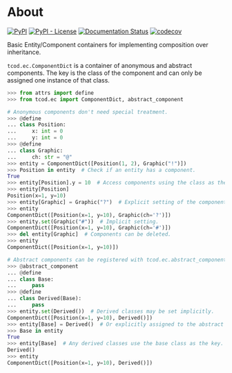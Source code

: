 # About

[![PyPI](https://img.shields.io/pypi/v/tcod-ec)](https://pypi.org/project/tcod-ec/)
[![PyPI - License](https://img.shields.io/pypi/l/tcod-ec)](https://github.com/HexDecimal/python-tcod-ec/blob/main/LICENSE)
[![Documentation Status](https://readthedocs.org/projects/python-tcod-ec/badge/?version=latest)](https://python-tcod-ec.readthedocs.io)
[![codecov](https://codecov.io/gh/HexDecimal/python-tcod-ec/branch/main/graph/badge.svg?token=UP161WEo0s)](https://codecov.io/gh/HexDecimal/python-tcod-ec)

Basic Entity/Component containers for implementing composition over inheritance.

`tcod.ec.ComponentDict` is a container of anonymous and abstract components.
The key is the class of the component and can only be assigned one instance of that class.

```py
>>> from attrs import define
>>> from tcod.ec import ComponentDict, abstract_component

# Anonymous components don't need special treatment.
>>> @define
... class Position:
...     x: int = 0
...     y: int = 0
>>> @define
... class Graphic:
...     ch: str = "@"
>>> entity = ComponentDict([Position(1, 2), Graphic("!")])
>>> Position in entity  # Check if an entity has a component.
True
>>> entity[Position].y = 10  # Access components using the class as the key.
>>> entity[Position]
Position(x=1, y=10)
>>> entity[Graphic] = Graphic("?")  # Explicit setting of the component.
>>> entity
ComponentDict([Position(x=1, y=10), Graphic(ch='?')])
>>> entity.set(Graphic("#"))  # Implicit setting.
ComponentDict([Position(x=1, y=10), Graphic(ch='#')])
>>> del entity[Graphic]  # Components can be deleted.
>>> entity
ComponentDict([Position(x=1, y=10)])

# Abstract components can be registered with tcod.ec.abstract_component.
>>> @abstract_component
... @define
... class Base:
...     pass
>>> @define
... class Derived(Base):
...     pass
>>> entity.set(Derived())  # Derived classes may be set implicitly.
ComponentDict([Position(x=1, y=10), Derived()])
>>> entity[Base] = Derived()  # Or explicitly assigned to the abstract key.
>>> Base in entity
True
>>> entity[Base]  # Any derived classes use the base class as the key.
Derived()
>>> entity
ComponentDict([Position(x=1, y=10), Derived()])

```
